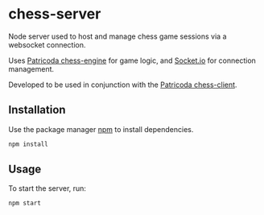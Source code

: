 # chess-server

Node server used to host and manage chess game sessions via a websocket connection.

Uses [Patricoda chess-engine](https://www.npmjs.com/package/@patricoda/chess-engine) for game logic, and [Socket.io](https://socket.io/) for connection management.

Developed to be used in conjunction with the [Patricoda chess-client](https://github.com/patricoda/chess-client).    

## Installation

Use the package manager [npm](https://www.npmjs.com/) to install dependencies.

```bash
npm install
```

## Usage
To start the server, run:
```bash
npm start
```
